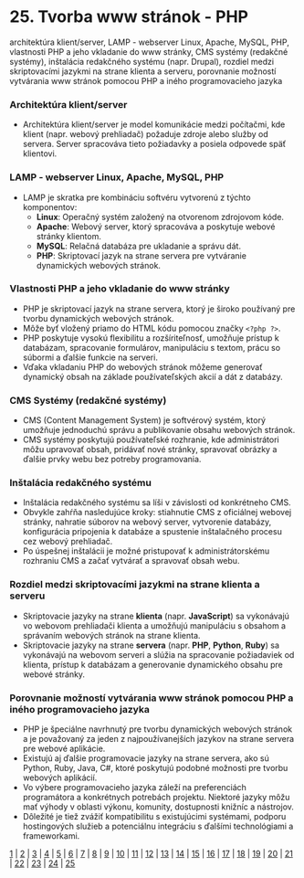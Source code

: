 # 25. Tvorba www stránok - PHP
architektúra klient/server, LAMP - webserver Linux, Apache, MySQL, PHP, vlastnosti PHP a jeho vkladanie do www stránky, CMS systémy (redakčné systémy), inštalácia redakčného systému (napr. Drupal), rozdiel medzi skriptovacími jazykmi na strane klienta a serveru, porovnanie možností vytvárania www stránok pomocou PHP a iného programovacieho jazyka

### Architektúra klient/server
- Architektúra klient/server je model komunikácie medzi počítačmi, kde klient (napr. webový prehliadač) požaduje zdroje alebo služby od servera. Server spracováva tieto požiadavky a posiela odpovede späť klientovi.

### LAMP - webserver Linux, Apache, MySQL, PHP
- LAMP je skratka pre kombináciu softvéru vytvorenú z týchto komponentov:
  - **Linux**: Operačný systém založený na otvorenom zdrojovom kóde.
  - **Apache**: Webový server, ktorý spracováva a poskytuje webové stránky klientom.
  - **MySQL**: Relačná databáza pre ukladanie a správu dát.
  - **PHP**: Skriptovací jazyk na strane servera pre vytváranie dynamických webových stránok.

### Vlastnosti PHP a jeho vkladanie do www stránky
- PHP je skriptovací jazyk na strane servera, ktorý je široko používaný pre tvorbu dynamických webových stránok.
- Môže byť vložený priamo do HTML kódu pomocou značky `<?php ?>`.
- PHP poskytuje vysokú flexibilitu a rozšíriteľnosť, umožňuje prístup k databázam, spracovanie formulárov, manipuláciu s textom, prácu so súbormi a ďalšie funkcie na serveri.
- Vďaka vkladaniu PHP do webových stránok môžeme generovať dynamický obsah na základe používateľských akcií a dát z databázy.

### CMS Systémy (redakčné systémy)
- CMS (Content Management System) je softvérový systém, ktorý umožňuje jednoduchú správu a publikovanie obsahu webových stránok.
- CMS systémy poskytujú používateľské rozhranie, kde administrátori môžu upravovať obsah, pridávať nové stránky, spravovať obrázky a ďalšie prvky webu bez potreby programovania.

### Inštalácia redakčného systému
- Inštalácia redakčného systému sa líši v závislosti od konkrétneho CMS.
- Obvykle zahŕňa nasledujúce kroky: stiahnutie CMS z oficiálnej webovej stránky, nahratie súborov na webový server, vytvorenie databázy, konfigurácia pripojenia k databáze a spustenie inštalačného procesu cez webový prehliadač.
- Po úspešnej inštalácii je možné pristupovať k administrátorskému rozhraniu CMS a začať vytvárať a spravovať obsah webu.

### Rozdiel medzi skriptovacími jazykmi na strane klienta a serveru
- Skriptovacie jazyky na strane **klienta** (napr. **JavaScript**) sa vykonávajú vo webovom prehliadači klienta a umožňujú manipuláciu s obsahom a správaním webových stránok na strane klienta.
- Skriptovacie jazyky na strane **servera** (napr. **PHP**, **Python**, **Ruby**) sa vykonávajú na webovom serveri a slúžia na spracovanie požiadaviek od klienta, prístup k databázam a generovanie dynamického obsahu pre webové stránky.

### Porovnanie možností vytvárania www stránok pomocou PHP a iného programovacieho jazyka
- PHP je špeciálne navrhnutý pre tvorbu dynamických webových stránok a je považovaný za jeden z najpoužívanejších jazykov na strane servera pre webové aplikácie.
- Existujú aj ďalšie programovacie jazyky na strane servera, ako sú Python, Ruby, Java, C#, ktoré poskytujú podobné možnosti pre tvorbu webových aplikácií.
- Vo výbere programovacieho jazyka záleží na preferenciách programátora a konkrétnych potrebách projektu. Niektoré jazyky môžu mať výhody v oblasti výkonu, komunity, dostupnosti knižníc a nástrojov.
- Dôležité je tiež zvážiť kompatibilitu s existujúcimi systémami, podporu hostingových služieb a potenciálnu integráciu s ďalšími technológiami a frameworkami.

[1](https://jesuschrist69.github.io/maturitne-otazky-SPSIT-KNM-2023/LYC/) | [2](https://jesuschrist69.github.io/maturitne-otazky-SPSIT-KNM-2023/LYC2/) | [3](https://jesuschrist69.github.io/maturitne-otazky-SPSIT-KNM-2023/LYC3/) | [4](https://jesuschrist69.github.io/maturitne-otazky-SPSIT-KNM-2023/LYC4/) | [5](https://jesuschrist69.github.io/maturitne-otazky-SPSIT-KNM-2023/LYC5/) | [6](https://jesuschrist69.github.io/maturitne-otazky-SPSIT-KNM-2023/LYC6/) | [7](https://jesuschrist69.github.io/maturitne-otazky-SPSIT-KNM-2023/LYC7/) | [8](https://jesuschrist69.github.io/maturitne-otazky-SPSIT-KNM-2023/LYC8/) | [9](https://jesuschrist69.github.io/maturitne-otazky-SPSIT-KNM-2023/LYC9/) | [10](https://jesuschrist69.github.io/maturitne-otazky-SPSIT-KNM-2023/LYC10/) | [11](https://jesuschrist69.github.io/maturitne-otazky-SPSIT-KNM-2023/LYC11/) | [12](https://jesuschrist69.github.io/maturitne-otazky-SPSIT-KNM-2023/LYC12/) | [13](https://jesuschrist69.github.io/maturitne-otazky-SPSIT-KNM-2023/LYC13/) | [14](https://jesuschrist69.github.io/maturitne-otazky-SPSIT-KNM-2023/LYC14/) | [15](https://jesuschrist69.github.io/maturitne-otazky-SPSIT-KNM-2023/LYC15/) | [16](https://jesuschrist69.github.io/maturitne-otazky-SPSIT-KNM-2023/LYC16/) | [17](https://jesuschrist69.github.io/maturitne-otazky-SPSIT-KNM-2023/LYC17/) | [18](https://jesuschrist69.github.io/maturitne-otazky-SPSIT-KNM-2023/LYC18/) | [19](https://jesuschrist69.github.io/maturitne-otazky-SPSIT-KNM-2023/LYC19/) | [20](https://jesuschrist69.github.io/maturitne-otazky-SPSIT-KNM-2023/LYC20/) | [21](https://jesuschrist69.github.io/maturitne-otazky-SPSIT-KNM-2023/LYC21/) | [22](https://jesuschrist69.github.io/maturitne-otazky-SPSIT-KNM-2023/LYC22/) | [23](https://jesuschrist69.github.io/maturitne-otazky-SPSIT-KNM-2023/LYC23/) | [24](https://jesuschrist69.github.io/maturitne-otazky-SPSIT-KNM-2023/LYC24/) | [25](https://jesuschrist69.github.io/maturitne-otazky-SPSIT-KNM-2023/LYC25/)

